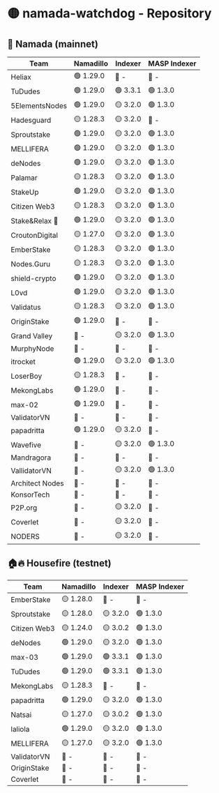 # 🟡 namada-watchdog - Repository

## 🚀 Namada (mainnet)

| Team | Namadillo | Indexer | MASP Indexer |
|-|-|-|-|
| Heliax | 🟢 1.29.0 | 🔴 - | 🔴 - |
| TuDudes | 🟢 1.29.0 | 🟢 3.3.1 | 🟢 1.3.0 |
| 5ElementsNodes | 🟢 1.29.0 | 🟡 3.2.0 | 🟢 1.3.0 |
| Hadesguard | 🟡 1.28.3 | 🟡 3.2.0 | 🔴 - |
| Sproutstake | 🟢 1.29.0 | 🟡 3.2.0 | 🟢 1.3.0 |
| MELLIFERA | 🟢 1.29.0 | 🟡 3.2.0 | 🟢 1.3.0 |
| deNodes | 🟢 1.29.0 | 🟡 3.2.0 | 🟢 1.3.0 |
| Palamar | 🟡 1.28.3 | 🟡 3.2.0 | 🟢 1.3.0 |
| StakeUp | 🟢 1.29.0 | 🟡 3.2.0 | 🟢 1.3.0 |
| Citizen Web3 | 🟡 1.28.3 | 🟡 3.2.0 | 🟢 1.3.0 |
| Stake&Relax 🦥 | 🟢 1.29.0 | 🟡 3.2.0 | 🟢 1.3.0 |
| CroutonDigital | 🟡 1.27.0 | 🟡 3.2.0 | 🟢 1.3.0 |
| EmberStake | 🟡 1.28.3 | 🟡 3.2.0 | 🟢 1.3.0 |
| Nodes.Guru | 🟡 1.28.3 | 🟡 3.2.0 | 🟢 1.3.0 |
| shield-crypto | 🟢 1.29.0 | 🟡 3.2.0 | 🟢 1.3.0 |
| L0vd | 🟢 1.29.0 | 🟡 3.2.0 | 🟢 1.3.0 |
| Validatus | 🟡 1.28.3 | 🟡 3.2.0 | 🟢 1.3.0 |
| OriginStake | 🟢 1.29.0 | 🔴 - | 🔴 - |
| Grand Valley | 🔴 - | 🟡 3.2.0 | 🟢 1.3.0 |
| MurphyNode | 🔴 - | 🔴 - | 🔴 - |
| itrocket | 🟢 1.29.0 | 🟡 3.2.0 | 🟢 1.3.0 |
| LoserBoy | 🟡 1.28.3 | 🔴 - | 🔴 - |
| MekongLabs | 🟢 1.29.0 | 🔴 - | 🔴 - |
| max-02 | 🟢 1.29.0 | 🔴 - | 🔴 - |
| ValidatorVN | 🔴 - | 🔴 - | 🔴 - |
| papadritta | 🟢 1.29.0 | 🟡 3.2.0 | 🔴 - |
| Wavefive | 🔴 - | 🟡 3.2.0 | 🟢 1.3.0 |
| Mandragora | 🔴 - | 🔴 - | 🔴 - |
| VallidatorVN | 🔴 - | 🟡 3.2.0 | 🟢 1.3.0 |
| Architect Nodes | 🔴 - | 🔴 - | 🔴 - |
| KonsorTech | 🔴 - | 🔴 - | 🔴 - |
| P2P.org | 🔴 - | 🟡 3.2.0 | 🔴 - |
| Coverlet | 🔴 - | 🟡 3.2.0 | 🔴 - |
| NODERS | 🔴 - | 🟡 3.2.0 | 🔴 - |

## 🏠🔥 Housefire (testnet)

| Team | Namadillo | Indexer | MASP Indexer |
|-|-|-|-|
| EmberStake | 🟡 1.28.0 | 🔴 - | 🔴 - |
| Sproutstake | 🟡 1.28.0 | 🟡 3.2.0 | 🟢 1.3.0 |
| Citizen Web3 | 🟡 1.24.0 | 🟡 3.0.2 | 🟢 1.3.0 |
| deNodes | 🟢 1.29.0 | 🟡 3.2.0 | 🟢 1.3.0 |
| max-03 | 🟢 1.29.0 | 🟢 3.3.1 | 🟢 1.3.0 |
| TuDudes | 🟢 1.29.0 | 🟢 3.3.1 | 🟢 1.3.0 |
| MekongLabs | 🟡 1.28.3 | 🔴 - | 🔴 - |
| papadritta | 🟢 1.29.0 | 🟡 3.2.0 | 🟢 1.3.0 |
| Natsai | 🟡 1.27.0 | 🟡 3.0.2 | 🟢 1.3.0 |
| laliola | 🟢 1.29.0 | 🟡 3.2.0 | 🟢 1.3.0 |
| MELLIFERA | 🟡 1.27.0 | 🟡 3.2.0 | 🟢 1.3.0 |
| ValidatorVN | 🔴 - | 🔴 - | 🔴 - |
| OriginStake | 🔴 - | 🔴 - | 🔴 - |
| Coverlet | 🔴 - | 🔴 - | 🔴 - |

